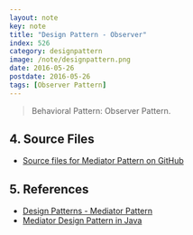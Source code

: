 ```yaml
---
layout: note
key: note
title: "Design Pattern - Observer"
index: 526
category: designpattern
image: /note/designpattern.png
date: 2016-05-26
postdate: 2016-05-26
tags: [Observer Pattern]
---
```


> Behavioral Pattern: Observer Pattern.

## 4. Source Files
* [Source files for Mediator Pattern on GitHub](https://github.com/jojozhuang/design-patterns-java/tree/master/design-pattern-mediator)

## 5. References
* [Design Patterns - Mediator Pattern](https://www.tutorialspoint.com/design_pattern/mediator_pattern.htm)
* [Mediator Design Pattern in Java](https://www.journaldev.com/1730/mediator-design-pattern-java)

